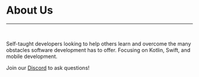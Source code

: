 #  About Us

***

<br/>

Self-taught developers looking to help others learn and overcome the many obstacles software development has to offer. Focusing on Kotlin, Swift, and mobile development. 

Join our [Discord](https://discord.gg/5KUsqVvwkw) to ask questions!
